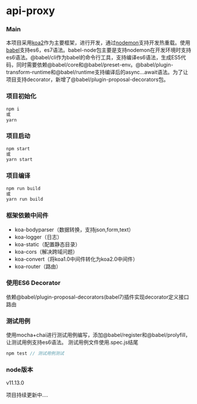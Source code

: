# api-proxy

### Main
本项目采用[koa2](https://koa.bootcss.com/)作为主要框架，进行开发，通过[nodemon](https://github.com/remy/nodemon#nodemon)支持开发热重载。使用[babel](https://www.babeljs.cn/)支持es6，es7语法。babel-node包主要是支持nodemon在开发环境时支持es6语法。@babel/cli作为babel的命令行工具，支持编译es6语法，生成ES5代码，同时需要依赖@babel/core和@babel/preset-env。@babel/plugin-transform-runtime和@babel/runtime支持编译后的async...await语法。为了让项目支持decorator，新增了@babel/plugin-proposal-decorators包。

### 项目初始化
```js
npm i 
或
yarn
```

### 项目启动
```js
npm start
或
yarn start
```

### 项目编译
```js
npm run build
或
yarn run build
```

### 框架依赖中间件
- koa-bodyparser（数据转换，支持json,form,text）
- koa-logger（日志）
- koa-static（配置静态目录）
- koa-cors（解决跨域问题）
- koa-convert（将koa1.0中间件转化为koa2.0中间件）
- koa-router（路由）

### 使用ES6 Decorator
依赖@babel/plugin-proposal-decorators(babel7)插件实现decorator定义接口路由

### 测试用例
使用mocha+chai进行测试用例编写，添加@babel/register和@babel/prolyfill，让测试用例支持es6语法。
测试用例文件使用.spec.js结尾
```js
npm test // 测试用例测试
```

### node版本
v11.13.0

项目持续更新中....
